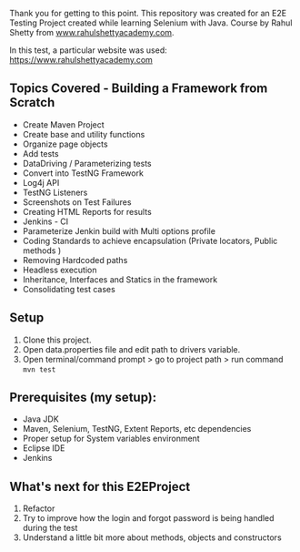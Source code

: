 Thank you for getting to this point. This repository was created for an E2E Testing Project created while learning Selenium with Java. Course by Rahul Shetty from www.rahulshettyacademy.com.

In this test, a particular website was used: https://www.rahulshettyacademy.com

## Topics Covered - Building a Framework from Scratch
- Create Maven Project
- Create base and utility functions
- Organize page objects
- Add tests
- DataDriving / Parameterizing tests
- Convert into TestNG Framework
- Log4j API
- TestNG Listeners
- Screenshots on Test Failures
- Creating HTML Reports for results
- Jenkins - CI
- Parameterize Jenkin build with Multi options profile
- Coding Standards to achieve encapsulation (Private locators, Public methods )
- Removing Hardcoded paths
- Headless execution
- Inheritance, Interfaces and Statics in the framework
- Consolidating test cases


## Setup
1. Clone this project.
2. Open data.properties file and edit path to drivers variable.
3. Open terminal/command prompt > go to project path > run command `mvn test`

## Prerequisites (my setup):
- Java JDK
- Maven, Selenium, TestNG, Extent Reports, etc dependencies
- Proper setup for System variables environment
- Eclipse IDE
- Jenkins

## What's next for this E2EProject
1. Refactor
2. Try to improve how the login and forgot password is being handled during the test
3. Understand a little bit more about methods, objects and constructors